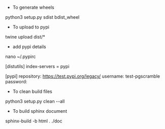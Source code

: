 + To generate wheels

python3 setup.py sdist bdist_wheel

+ To upload to pypi

twine upload dist/*

+ add pypi details

nano ~/.pypirc

[distutils]
index-servers =
    pypi

[pypi]
repository: https://test.pypi.org/legacy/
username: test-pgscramble
password: 

+ To clean build files

python3 setup.py clean --all

+ To build sphinx document

sphinx-build -b html . ./doc
